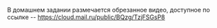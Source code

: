 В домашнем задании размечается обрезанное видео, доступное по ссылке -- https://cloud.mail.ru/public/BQzg/TzjFSGsP8
